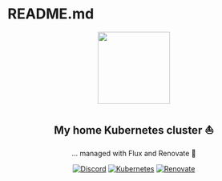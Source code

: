 # README.md

<div align="center">

<img src="https://camo.githubusercontent.com/5b298bf6b0596795602bd771c5bddbb963e83e0f/68747470733a2f2f692e696d6775722e636f6d2f7031527a586a512e706e67" align="center" width="144px" height="144px"/>

## My home Kubernetes cluster :sailboat:

... managed with Flux and Renovate :robot:
</div>


<div align="center">

[![Discord](https://img.shields.io/discord/673534664354430999?style=for-the-badge&label&logo=discord&logoColor=white&color=blue)](https://discord.gg/k8s-at-home)
[![Kubernetes](https://img.shields.io/badge/v1.28-blue?style=for-the-badge&logo=kubernetes&logoColor=white)](https://talos.dev/)
[![Renovate](https://img.shields.io/github/actions/workflow/status/auricom/home-ops/renovate.yaml?branch=main&label=&logo=renovatebot&style=for-the-badge&color=blue)](https://github.com/auricom/home-ops/actions/workflows/renovate.yaml)

</div>
